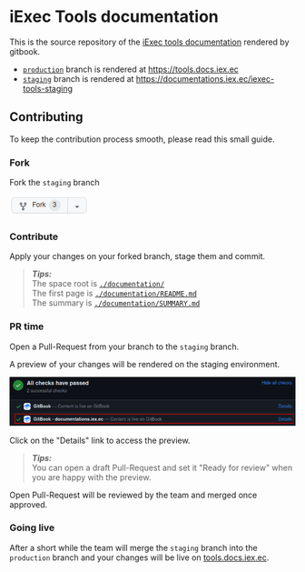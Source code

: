 # iExec Tools documentation

This is the source repository of the [iExec tools documentation](https://tools.docs.iex.ec) rendered by gitbook.

- [`production`](https://github.com/iExecBlockchainComputing/documentation-tools/tree/production) branch is rendered at <https://tools.docs.iex.ec>
- [`staging`](https://github.com/iExecBlockchainComputing/documentation-tools/tree/staging) branch is rendered at <https://documentations.iex.ec/iexec-tools-staging>

## Contributing

To keep the contribution process smooth, please read this small guide.

### Fork

Fork the `staging` branch

[![fork-button](./hidden-assets/fork-button.png)](https://github.com/iExecBlockchainComputing/documentation-tools/fork)

### Contribute

Apply your changes on your forked branch, stage them and commit.

> _**Tips:**_  
> The space root is [`./documentation/`](./documentation/)  
> The first page is [`./documentation/README.md`](./documentation/README.md)  
> The summary is [`./documentation/SUMMARY.md`](./documentation/SUMMARY.md)

### PR time

Open a Pull-Request from your branch to the `staging` branch.

A preview of your changes will be rendered on the staging environment.

![PR-preview](./hidden-assets/PR-preview.png)

Click on the "Details" link to access the preview.

> _**Tips:**_  
> You can open a draft Pull-Request and set it "Ready for review" when you are happy with the preview.

Open Pull-Request will be reviewed by the team and merged once approved.

### Going live

After a short while the team will merge the `staging` branch into the `production` branch and your changes will be live on [tools.docs.iex.ec](https://tools.docs.iex.ec).
